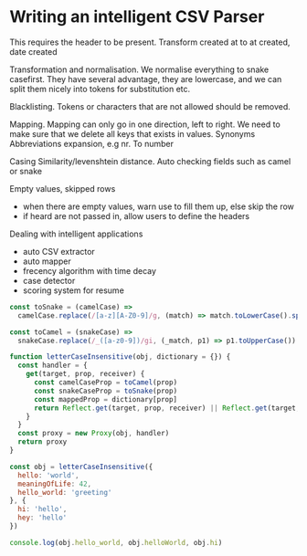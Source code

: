 # Writing an intelligent CSV Parser

This requires the header to be present.
Transform created at to at created, date created

Transformation and normalisation. We normalise everything to snake casefirst. They have several advantage, they are lowercase, and we can split them nicely into tokens for substitution etc. 

Blacklisting. Tokens or characters that are not allowed should be removed.

Mapping. Mapping can only go in one direction, left to right. We need to make sure that we delete all keys that exists in values.
Synonyms
Abbreviations expansion, e.g nr. To number

Casing
Similarity/levenshtein distance.
Auto checking fields such as camel or snake

Empty values, skipped rows
- when there are empty values, warn use to fill them up, else skip the row
- if heard are not passed in, allow users to define the headers

Dealing with intelligent applications
- auto CSV extractor
- auto mapper
- frecency algorithm with time decay
- case detector
- scoring system for resume

```js
const toSnake = (camelCase) =>
  camelCase.replace(/[a-z][A-Z0-9]/g, (match) => match.toLowerCase().split('').join('_'))

const toCamel = (snakeCase) =>
  snakeCase.replace(/_([a-z0-9])/gi, (_match, p1) => p1.toUpperCase())

function letterCaseInsensitive(obj, dictionary = {}) {
  const handler = {
    get(target, prop, receiver) {
      const camelCaseProp = toCamel(prop)
      const snakeCaseProp = toSnake(prop)
      const mappedProp = dictionary[prop]
      return Reflect.get(target, prop, receiver) || Reflect.get(target, camelCaseProp, receiver) || Reflect.get(target, snakeCaseProp, receiver) || Reflect.get(target, mappedProp, receiver)
    }
  }
  const proxy = new Proxy(obj, handler)
  return proxy
}

const obj = letterCaseInsensitive({
  hello: 'world',
  meaningOfLife: 42,
  hello_world: 'greeting'
}, {
  hi: 'hello',
  hey: 'hello'
})

console.log(obj.hello_world, obj.helloWorld, obj.hi)
```
